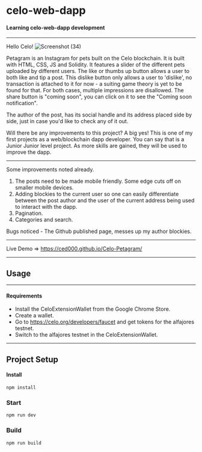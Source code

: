 # celo-web-dapp
#### Learning celo-web-dapp development
***
Hello Celo!
![Screenshot (34)](https://user-images.githubusercontent.com/48166371/128304350-7fdb0772-233d-4c52-9ac4-6eea94c5951f.png)

Petagram is an Instagram for pets built on the Celo blockchain. It is built with HTML, CSS, JS and Solidity. It features a slider of the different pets uploaded by different users. The like or thumbs up button allows a user to both like and tip a post. This dislike button only allows a user to 'dislike', no transaction is attached to it for now - a suiting game theory is yet to be found for that. For both cases, multiple impressions are disallowed. The share button is "coming soon", you can click on it to see the "Coming soon notification".

The author of the post, has its social handle and its address placed side by side, just in case you'd like to check any of it out. 

Will there be any improvements to this project? 
A big yes! This is one of my first projects as a web/blockchain dapp developer. You can say that is a Junior Junior level project. As more skills are gained, they will be used to improve the dapp. 

***
Some improvements noted already. 
1. The posts need to be made mobile friendly. Some edge cuts off on smaller mobile devices.
2. Adding blockies to the current user so one can easily differentiate between the post author and the user of the current address being used to interact with the dapp.
3. Pagination. 
4. Categories and search. 

Bugs noticed - The Github published page, messes up my author blockies. 
***
Live Demo => https://ced000.github.io/Celo-Petagram/
***

## Usage
***

#### Requirements
* Install the CeloExtensionWallet from the Google Chrome Store.
* Create a wallet.
* Go to https://celo.org/developers/faucet and get tokens for the alfajores testnet.
* Switch to the alfajores testnet in the CeloExtensionWallet.

***
## Project Setup
#### Install
`npm install`
### Start
`npm run dev`
### Build
`npm run build`
